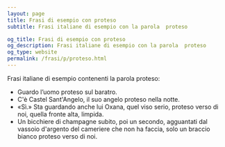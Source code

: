 ```yaml
---
layout: page
title: Frasi di esempio con proteso 
subtitle: Frasi italiane di esempio con la parola  proteso

og_title: Frasi di esempio con proteso 
og_description: Frasi italiane di esempio con la parola  proteso
og_type: website
permalink: /frasi/p/proteso.html
---
```


Frasi italiane di esempio contenenti la parola proteso:


- Guardo l’uomo proteso sul baratro.
- C'è Castel Sant'Angelo, il suo angelo proteso nella notte.
- «Sì.» Sta guardando anche lui Oxana, quel viso serio, proteso verso di noi, quella fronte alta, limpida.
- Un bicchiere di champagne subito, poi un secondo, agguantati dal vassoio d'argento del cameriere che non ha faccia, solo un braccio bianco proteso verso di noi.
